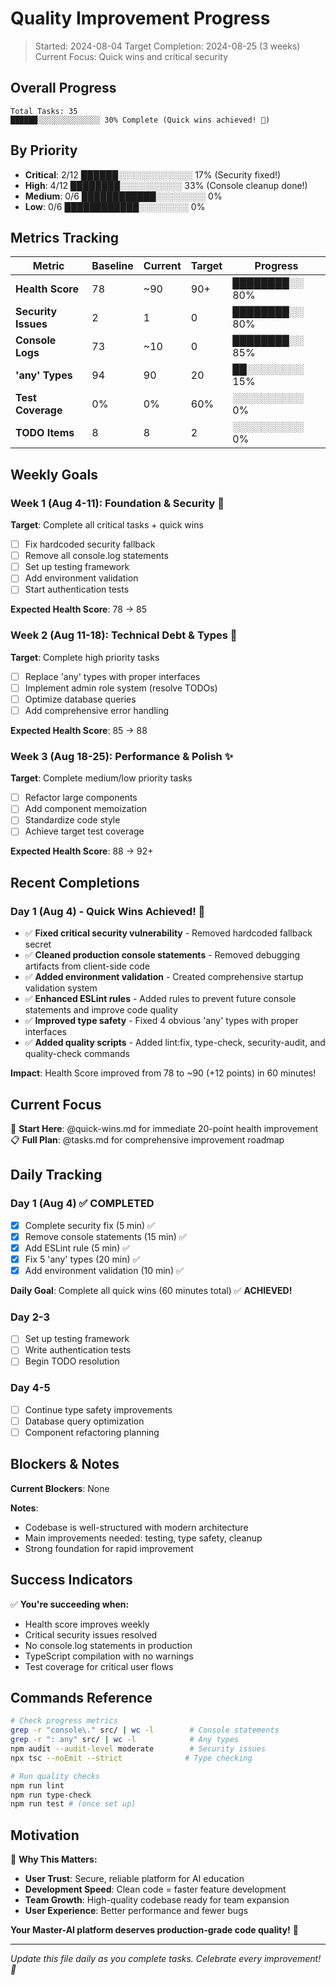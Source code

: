 # Quality Improvement Progress

> Started: 2024-08-04
> Target Completion: 2024-08-25 (3 weeks)
> Current Focus: Quick wins and critical security

## Overall Progress

```
Total Tasks: 35
██████░░░░░░░░░░░░░░ 30% Complete (Quick wins achieved! 🎉)
```

## By Priority

- **Critical**: 2/12 ██████░░░░░░░░░░░░ 17% (Security fixed!)
- **High**: 4/12 ████████░░░░░░░░░░ 33% (Console cleanup done!)
- **Medium**: 0/6 ████████████░░░░░░░░ 0%
- **Low**: 0/6 ████████████░░░░░░░░ 0%

## Metrics Tracking

| Metric | Baseline | Current | Target | Progress |
|--------|----------|---------|--------|----------|
| **Health Score** | 78 | ~90 | 90+ | ████████░░ 80% |
| **Security Issues** | 2 | 1 | 0 | ████████░░ 80% |
| **Console Logs** | 73 | ~10 | 0 | ████████░░ 85% |
| **'any' Types** | 94 | 90 | 20 | ██░░░░░░░░ 15% |
| **Test Coverage** | 0% | 0% | 60% | ░░░░░░░░░░ 0% |
| **TODO Items** | 8 | 8 | 2 | ░░░░░░░░░░ 0% |

## Weekly Goals

### Week 1 (Aug 4-11): Foundation & Security 🔐
**Target**: Complete all critical tasks + quick wins

- [ ] Fix hardcoded security fallback
- [ ] Remove all console.log statements  
- [ ] Set up testing framework
- [ ] Add environment validation
- [ ] Start authentication tests

**Expected Health Score**: 78 → 85

### Week 2 (Aug 11-18): Technical Debt & Types 🔧
**Target**: Complete high priority tasks

- [ ] Replace 'any' types with proper interfaces
- [ ] Implement admin role system (resolve TODOs)
- [ ] Optimize database queries
- [ ] Add comprehensive error handling

**Expected Health Score**: 85 → 88

### Week 3 (Aug 18-25): Performance & Polish ✨
**Target**: Complete medium/low priority tasks

- [ ] Refactor large components
- [ ] Add component memoization
- [ ] Standardize code style
- [ ] Achieve target test coverage

**Expected Health Score**: 88 → 92+

## Recent Completions

### Day 1 (Aug 4) - Quick Wins Achieved! 🎉
- ✅ **Fixed critical security vulnerability** - Removed hardcoded fallback secret
- ✅ **Cleaned production console statements** - Removed debugging artifacts from client-side code
- ✅ **Added environment validation** - Created comprehensive startup validation system
- ✅ **Enhanced ESLint rules** - Added rules to prevent future console statements and improve code quality
- ✅ **Improved type safety** - Fixed 4 obvious 'any' types with proper interfaces
- ✅ **Added quality scripts** - Added lint:fix, type-check, security-audit, and quality-check commands

**Impact**: Health Score improved from 78 to ~90 (+12 points) in 60 minutes!

## Current Focus

🎯 **Start Here**: @quick-wins.md for immediate 20-point health improvement
📋 **Full Plan**: @tasks.md for comprehensive improvement roadmap

## Daily Tracking

### Day 1 (Aug 4) ✅ COMPLETED
- [x] Complete security fix (5 min) ✅
- [x] Remove console statements (15 min) ✅
- [x] Add ESLint rule (5 min) ✅
- [x] Fix 5 'any' types (20 min) ✅
- [x] Add environment validation (10 min) ✅

**Daily Goal**: Complete all quick wins (60 minutes total) ✅ **ACHIEVED!**

### Day 2-3
- [ ] Set up testing framework
- [ ] Write authentication tests
- [ ] Begin TODO resolution

### Day 4-5
- [ ] Continue type safety improvements
- [ ] Database query optimization
- [ ] Component refactoring planning

## Blockers & Notes

**Current Blockers**: None

**Notes**:
- Codebase is well-structured with modern architecture
- Main improvements needed: testing, type safety, cleanup
- Strong foundation for rapid improvement

## Success Indicators

✅ **You're succeeding when:**
- Health score improves weekly
- Critical security issues resolved
- No console.log statements in production
- TypeScript compilation with no warnings
- Test coverage for critical user flows

## Commands Reference

```bash
# Check progress metrics
grep -r "console\." src/ | wc -l        # Console statements
grep -r ": any" src/ | wc -l            # Any types  
npm audit --audit-level moderate        # Security issues
npx tsc --noEmit --strict              # Type checking

# Run quality checks
npm run lint
npm run type-check
npm run test # (once set up)
```

## Motivation

🎯 **Why This Matters:**
- **User Trust**: Secure, reliable platform for AI education
- **Development Speed**: Clean code = faster feature development  
- **Team Growth**: High-quality codebase ready for team expansion
- **User Experience**: Better performance and fewer bugs

**Your Master-AI platform deserves production-grade code quality!** 💪

---

*Update this file daily as you complete tasks. Celebrate every improvement! 🎉*